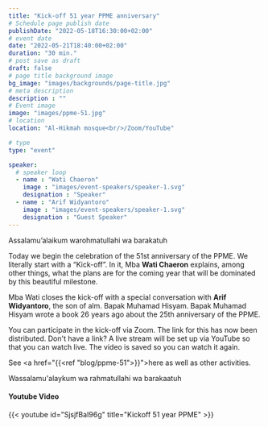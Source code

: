 ```yaml
---
title: "Kick-off 51 year PPME anniversary"
# Schedule page publish date
publishDate: "2022-05-18T16:30:00+02:00"
# event date
date: "2022-05-21T18:40:00+02:00"
duration: "30 min."
# post save as draft
draft: false
# page title background image
bg_image: "images/backgrounds/page-title.jpg"
# meta description
description : ""
# Event image
image: "images/ppme-51.jpg"
# location
location: "Al-Hikmah mosque<br/>/Zoom/YouTube"

# type
type: "event"

speaker:
  # speaker loop
  - name : "Wati Chaeron"
    image : "images/event-speakers/speaker-1.svg"
    designation : "Speaker"
  - name : "Arif Widyantoro"
    image : "images/event-speakers/speaker-1.svg"
    designation : "Guest Speaker"
---
```


Assalamu’alaikum warohmatullahi wa barakatuh

Today we begin the celebration of the 51st anniversary of the PPME. We literally start with a “Kick-off”. In it, Mba **Wati Chaeron** explains, among other things, what the plans are for the coming year that will be dominated by this beautiful milestone.

Mba Wati closes the kick-off with a special conversation with **Arif Widyantoro**, the son of alm. Bapak Muhamad Hisyam. Bapak Muhamad Hisyam wrote a book 26 years ago about the 25th anniversary of the PPME.

You can participate in the kick-off via Zoom. The link for this has now been distributed. Don't have a link? A live stream will be set up via YouTube so that you can watch live. The video is saved so you can watch it again.

See <a href="{{<ref "blog/ppme-51">}}">here</a> as well as other activities.

Wassalamu'alaykum wa rahmatullahi wa barakaatuh


#### Youtube Video

{{< youtube id="SjsjfBaI96g" title="Kickoff 51 year PPME" >}}